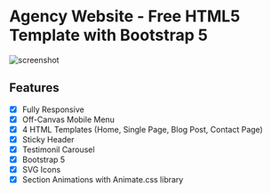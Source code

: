# Agency Website - Free HTML5 Template with Bootstrap 5
![screenshot](https://user-images.githubusercontent.com/38207694/140987494-febc3c0e-1afe-4700-aaf7-0b8c45717f25.jpg)


## Features
- [x] Fully Responsive
- [x] Off-Canvas Mobile Menu
- [x] 4 HTML Templates (Home, Single Page, Blog Post, Contact Page)
- [x] Sticky Header
- [x] Testimonil Carousel
- [x] Bootstrap 5
- [x] SVG Icons
- [x] Section Animations with Animate.css library
